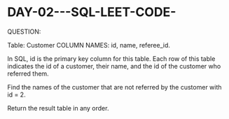 # DAY-02---SQL-LEET-CODE-

QUESTION:

Table: Customer COLUMN NAMES: id, name, referee_id.

In SQL, id is the primary key column for this table.
Each row of this table indicates the id of a customer, their name, and the id of the customer who referred them.

Find the names of the customer that are not referred by the customer with id = 2.

Return the result table in any order.
